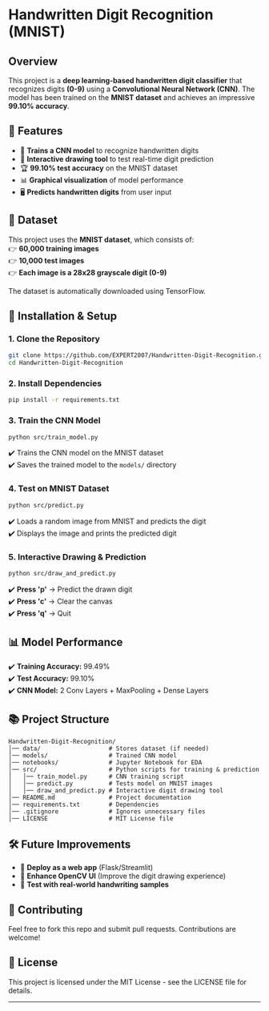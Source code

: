 #  Handwritten Digit Recognition (MNIST) 

## Overview  
This project is a **deep learning-based handwritten digit classifier** that recognizes digits **(0-9)** using a **Convolutional Neural Network (CNN)**. The model has been trained on the **MNIST dataset** and achieves an impressive **99.10% accuracy**.  

## 📌 Features  
- 🧠 **Trains a CNN model** to recognize handwritten digits  
- 🎨 **Interactive drawing tool** to test real-time digit prediction  
- 🏆 **99.10% test accuracy** on the MNIST dataset  
- 📊 **Graphical visualization** of model performance  
- 🖥️ **Predicts handwritten digits** from user input  

## 📂 Dataset  
This project uses the **MNIST dataset**, which consists of:  
👉 **60,000 training images**  
👉 **10,000 test images**  
👉 **Each image is a 28x28 grayscale digit (0-9)**  

The dataset is automatically downloaded using TensorFlow.  

## 🔧 Installation & Setup  
### 1. Clone the Repository  
```bash  
git clone https://github.com/EXPERT2007/Handwritten-Digit-Recognition.git  
cd Handwritten-Digit-Recognition  
```

### 2. Install Dependencies  
```bash  
pip install -r requirements.txt  
```

### 3. Train the CNN Model  
```bash  
python src/train_model.py  
```
✔️ Trains the CNN model on the MNIST dataset  
✔️ Saves the trained model to the `models/` directory  

### 4. Test on MNIST Dataset  
```bash  
python src/predict.py  
```
✔️ Loads a random image from MNIST and predicts the digit  
✔️ Displays the image and prints the predicted digit  

### 5. Interactive Drawing & Prediction  
```bash  
python src/draw_and_predict.py  
```
✔️ **Press 'p'** → Predict the drawn digit  
✔️ **Press 'c'** → Clear the canvas  
✔️ **Press 'q'** → Quit  

## 📊 Model Performance  
✔️ **Training Accuracy:** 99.49%  
✔️ **Test Accuracy:** 99.10%  
✔️ **CNN Model:** 2 Conv Layers + MaxPooling + Dense Layers  

## 📚 Project Structure  
```
Handwritten-Digit-Recognition/
│── data/                   # Stores dataset (if needed)
│── models/                 # Trained CNN model
│── notebooks/              # Jupyter Notebook for EDA
│── src/                    # Python scripts for training & prediction
│   │── train_model.py      # CNN training script
│   │── predict.py          # Tests model on MNIST images
│   │── draw_and_predict.py # Interactive digit drawing tool
│── README.md               # Project documentation
│── requirements.txt        # Dependencies
│── .gitignore              # Ignores unnecessary files
│── LICENSE                 # MIT License file
```

## 🛠️ Future Improvements  
- 📲 **Deploy as a web app** (Flask/Streamlit)  
- 🎨 **Enhance OpenCV UI** (Improve the digit drawing experience)  
- 📝 **Test with real-world handwriting samples**  

## 🤝 Contributing  
Feel free to fork this repo and submit pull requests. Contributions are welcome!  

## 📄 License  
This project is licensed under the MIT License - see the LICENSE file for details.  

---  


